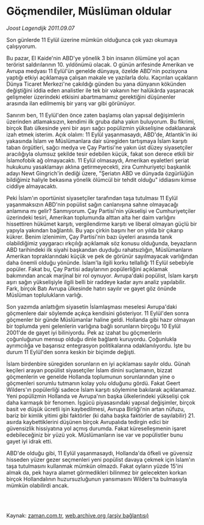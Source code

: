 # Göçmendiler,  Müslüman oldular

*Joost Lagendijk 2011.09.07*

<td class="columnist-detail">
<p>Son günlerde 11 Eylül üzerine mümkün olduğunca çok yazı okumaya çalışıyorum.</p>
<p>
<div id="haberMetinDiv">
<p>Bu pazar, El Kaide'nin ABD'ye yönelik 3 bin insanın ölümüne yol açan terörist saldırılarının 10. yıldönümü olacak. O günün arifesinde Amerikan ve Avrupa medyası 11 Eylül'ün genelde dünyaya, özelde ABD'nin pozisyona yaptığı etkiyi açıklamaya çalışan makale ve yazılarla dolu. Kaçırılan uçakların Dünya Ticaret Merkezi'ne çakıldığı günden bu yana dünyanın kökünden değiştiğini iddia eden analistler ile tek bir vakanın her halükârda yaşanacak gelişmeler üzerindeki etkisini abartmamamız gerektiğini düşünenler arasında ilan edilmemiş bir yarış var gibi görünüyor.
<p>Sanırım ben, 11 Eylül'den önce zaten başlamış olan yapısal değişimlerin üzerinden atlamaksızın, kendimi ilk gruba daha yakın buluyorum. Bu fikrimi, birçok Batı ülkesinde yeni bir aşırı sağcı popülizmin yükselişine odaklanarak izah etmek isterim. Açık olalım: 11 Eylül yaşanmasaydı, ABD'de, Atlantik'in iki yakasında İslam ve Müslümanlara dair süregiden tartışmaya İslam karşıtı taban örgütleri, sağcı medya ve Çay Partisi'ne yakın üst düzey siyasetçiler aracılığıyla olumsuz şekilde tesir edebilen küçük, fakat son derece etkili bir İslamofobik ağ olmayacaktı. 11 Eylül olmasaydı, Amerikan eyaletleri şeriat hukukunu yasaklamayı aklına getirmeyecekti, zira Cumhuriyetçi başkanlık adayı Newt Gingrich'in dediği üzere, "Şeriatın ABD ve dünyada özgürlüğün bildiğimiz haliyle bekasına yönelik ölümcül bir tehdit olduğu" iddiasını kimse ciddiye almayacaktı.
<p>Peki İslam'ın oportünist siyasetçiler tarafından taşa tutulması 11 Eylül yaşanmaksızın ABD'nin popülist sağın canlanışına sahne olmayacağı anlamına mı gelir? Sanmıyorum. Çay Partisi'nin yükselişi ve Cumhuriyetçiler üzerindeki tesiri, Amerikan toplumunda alttan alta her daim varlığını hissettiren hükümet karşıtı, vergilendirme karşıtı ve liberal olmayan güçlü bir yapıyla yakından bağlantılı. Bu yapı çirkin başını her on yılda bir çıkarıp kükrer. Benim izlenimim, Çay Partisi'nin bazı üyeleri arasında tanık olabildiğimiz yaygaracı ırkçılığı açıklamak söz konusu olduğunda, beyazların ABD tarihindeki ilk siyahi başkandan duyduğu rahatsızlığın, Müslümanların Amerikan topraklarındaki küçük ve pek de görünür sayılmayacak varlığından daha önemli olduğu yönünde. İslam'la ilgili korku tellallığı 11 Eylül sebebiyle popüler. Fakat bu, Çay Partisi adaylarının popülerliğini açıklamak bakımından ancak marjinal bir rol oynuyor. Avrupa'daki popülist, İslam karşıtı aşırı sağın yükselişiyle ilgili belli bir raddeye kadar aynı analiz yapılabilir. Fark, birçok Batı Avrupa ülkesinde hatırı sayılır ve gayet göz önünde Müslüman toplulukların varlığı.
<p>Son yazımda anlattığım siyasetin İslamlaşması meselesi Avrupa'daki göçmenlere dair söylemde açıkça kendisini gösteriyor. 11 Eylül'den sonra göçmenler bir günde Müslümanlar haline geldi. Hollanda gibi hazır olmayan bir toplumda yeni gelenlerin varlığına bağlı sorunların birçoğu 10 Eylül 2001'de de gayet iyi biliniyordu. Pek az izahat bu göçmenlerin çoğunluğunun mensup olduğu dinle bağlantı kuruyordu. Çoğunlukla ayrımcılığa ve başarısız entegrasyon politikalarına odaklanılıyordu. İşte bu durum 11 Eylül'den sonra keskin bir biçimde değişti.
<p>İslam birdenbire süregiden sorunların en iyi açıklaması sayılır oldu. Günah keçileri arayan popülist siyasetçiler İslam dinini suçlamanın, bizzat göçmenlerin ve genelde Hollanda toplumunun sorunlarından yine o göçmenleri sorumlu tutmanın kolay yolu olduğunu gördü. Fakat Geert Wilders'ın popülerliği sadece İslam karşıtı söylemine bakılarak açıklanamaz. Yeni popülizmin Hollanda ve Avrupa'nın başka ülkelerindeki yükselişi çok daha karmaşık bir fenomen. İşgücü piyasasındaki yapısal değişimler, birçok basit ve düşük ücretli işin kaybedilmesi, Avrupa Birliği'nin artan nüfuzu, bariz bir kimlik yitimi gibi faktörler (ki daha başka faktörler de sayılabilir) 21. asırda kaybettiklerini düşünen birçok Avrupalıda tedirgin edici bir güvensizlik hissiyatına yol açmış durumda. Fakat küreselleşmenin işaret edebileceğiniz bir yüzü yok. Müslümanların ise var ve popülistler bunu gayet iyi idrak etti.
<p>ABD'de olduğu gibi, 11 Eylül yaşanmasaydı, Hollanda'da öfkeli ve güvensiz hisseden yüzer gezer seçmenleri yeni popülist davaya çekmek için İslam'ın taşa tutulmasını kullanmak mümkün olmazdı. Fakat oyların yüzde 15'ini almak da, pek hayra alamet görmedikleri bilinmez bir gelecekten korkan birçok Hollandalının huzursuzluğunun yansımasını Wilders'ta bulmasıyla mümkün olabilirdi ancak. </p></p></p></p></p></p></div>
</p>


<p><br>
		 </br></p></td>

Kaynak: [zaman.com.tr](http://zaman.com.tr/yazar.do?yazino=1177148), [web.archive.org (arşiv bağlantısı)](http://web.archive.org/web/20111213111308/http://zaman.com.tr/yazar.do?yazino=1177148)
